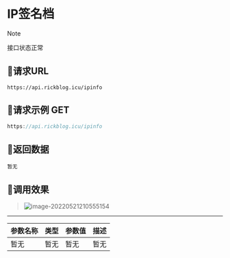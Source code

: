 <!-- article-title样式为居中 -->
<!-- no-number标记后该标题不会自动生成编号 -->

<h1 class="article-title no-number">IP签名档</h1>

> [!note]
>
> 接口状态正常



## 🌄请求URL


```
https://api.rickblog.icu/ipinfo

```



## 🌋请求示例 GET

```java
https://api.rickblog.icu/ipinfo
```



## 🗻返回数据

```
暂无 
```



## 🌅调用效果



> ![image-20220521210555154](https://cdn.jsdelivr.net/gh/rickhqh/pic/img/202205212115138.png)


------

| 参数名称 | 类型 | 参数值 | 描述 |
| -------- | ---- | ------ | ---- |
| 暂无     | 暂无 | 暂无   | 暂无 |

